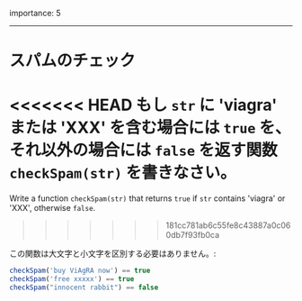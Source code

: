 importance: 5

---

# スパムのチェック

<<<<<<< HEAD
もし `str` に 'viagra' または 'XXX' を含む場合には `true` を、それ以外の場合には `false` を返す関数 `checkSpam(str)` を書きなさい。
=======
Write a function `checkSpam(str)` that returns `true` if `str` contains 'viagra' or 'XXX', otherwise `false`.
>>>>>>> 181cc781ab6c55fe8c43887a0c060db7f93fb0ca

この関数は大文字と小文字を区別する必要はありません。:

```js
checkSpam('buy ViAgRA now') == true
checkSpam('free xxxxx') == true
checkSpam("innocent rabbit") == false
```
